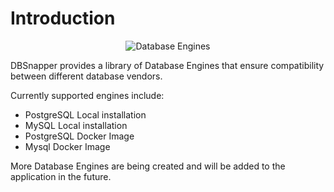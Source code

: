 # Introduction

<p align="center">
  <img alt="Database Engines" src="/static/database-engines.png"  />
</p>

DBSnapper provides a library of Database Engines that ensure compatibility between different database vendors.

Currently supported engines include:

- PostgreSQL Local installation
- MySQL Local installation
- PostgreSQL Docker Image
- Mysql Docker Image

More Database Engines are being created and will be added to the application in the future.
